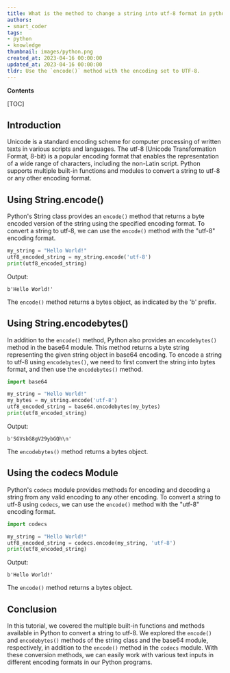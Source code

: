 ```yaml
---
title: What is the method to change a string into utf-8 format in python?
authors:
- smart_coder
tags:
- python
- knowledge
thumbnail: images/python.png
created_at: 2023-04-16 00:00:00
updated_at: 2023-04-16 00:00:00
tldr: Use the `encode()` method with the encoding set to UTF-8.
---
```


**Contents**

[TOC]

## Introduction

Unicode is a standard encoding scheme for computer processing of written texts in various scripts and languages. The utf-8 (Unicode Transformation Format, 8-bit) is a popular encoding format that enables the representation of a wide range of characters, including the non-Latin script. Python supports multiple built-in functions and modules to convert a string to utf-8 or any other encoding format.

## Using String.encode()

Python's String class provides an `encode()` method that returns a byte encoded version of the string using the specified encoding format. To convert a string to utf-8, we can use the `encode()` method with the "utf-8" encoding format.

```python
my_string = "Hello World!"
utf8_encoded_string = my_string.encode('utf-8')
print(utf8_encoded_string)
```

Output:
```
b'Hello World!'
```

The `encode()` method returns a bytes object, as indicated by the 'b' prefix.

## Using String.encodebytes()

In addition to the `encode()` method, Python also provides an `encodebytes()` method in the base64 module. This method returns a byte string representing the given string object in base64 encoding. To encode a string to utf-8 using `encodebytes()`, we need to first convert the string into bytes format, and then use the `encodebytes()` method.

```python
import base64

my_string = "Hello World!"
my_bytes = my_string.encode('utf-8')
utf8_encoded_string = base64.encodebytes(my_bytes)
print(utf8_encoded_string)
```

Output:
```
b'SGVsbG8gV29ybGQh\n'
```

The `encodebytes()` method returns a bytes object.

## Using the codecs Module

Python's `codecs` module provides methods for encoding and decoding a string from any valid encoding to any other encoding. To convert a string to utf-8 using `codecs`, we can use the `encode()` method with the "utf-8" encoding format.

```python
import codecs

my_string = "Hello World!"
utf8_encoded_string = codecs.encode(my_string, 'utf-8')
print(utf8_encoded_string)
```

Output:
```
b'Hello World!'
```

The `encode()` method returns a bytes object.

## Conclusion

In this tutorial, we covered the multiple built-in functions and methods available in Python to convert a string to utf-8. We explored the `encode()` and `encodebytes()` methods of the string class and the base64 module, respectively, in addition to the `encode()` method in the `codecs` module. With these conversion methods, we can easily work with various text inputs in different encoding formats in our Python programs.
